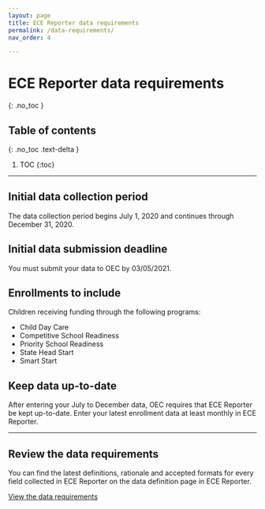 ```yaml
---
layout: page
title: ECE Reporter data requirements
permalink: /data-requirements/
nav_order: 4

---
```


# ECE Reporter data requirements
{: .no_toc }

## Table of contents
{: .no_toc .text-delta }

1. TOC
{:toc}


--- 

## Initial data collection period
The data collection period begins July 1, 2020 and continues through December 31, 2020.

## Initial data submission deadline
You must submit your data to OEC by 03/05/2021.

## Enrollments to include
Children receiving funding through the following programs:

- Child Day Care
- Competitive School Readiness
- Priority School Readiness
- State Head Start
- Smart Start

## Keep data up-to-date
After entering your July to December data, OEC requires that ECE Reporter be kept up-to-date. Enter your latest enrollment data at least monthly in ECE Reporter.  

--- 

## Review the data requirements

You can find the latest definitions, rationale and accepted formats for every field collected in ECE Reporter on the data definition page in ECE Reporter.

[View the data requirements](https://ece-reporter.ctoec.org/data-requirements)


